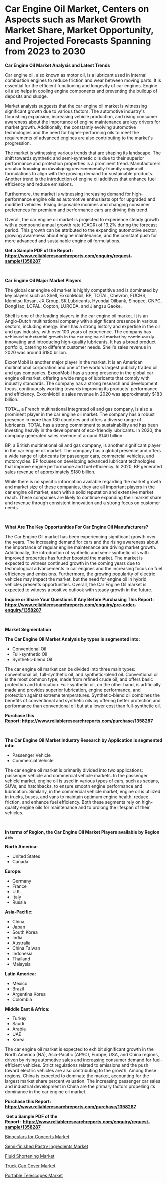 <p><h1>Car Engine Oil Market, Centers on Aspects such as Market Growth Market Share, Market Opportunity, and Projected Forecasts Spanning from 2023 to 2030</h1></p><p><strong>Car Engine Oil Market Analysis and Latest Trends</strong></p>
<p><p>Car engine oil, also known as motor oil, is a lubricant used in internal combustion engines to reduce friction and wear between moving parts. It is essential for the efficient functioning and longevity of car engines. Engine oil also helps in cooling engine components and preventing the buildup of deposits and sludge.</p><p>Market analysis suggests that the car engine oil market is witnessing significant growth due to various factors. The automotive industry's flourishing expansion, increasing vehicle production, and rising consumer awareness about the importance of engine maintenance are key drivers for market growth. Additionally, the constantly evolving automotive technologies and the need for higher-performing oils to meet the requirements of advanced engines are also contributing to the market's progression.</p><p>The market is witnessing various trends that are shaping its landscape. The shift towards synthetic and semi-synthetic oils due to their superior performance and protection properties is a prominent trend. Manufacturers are also focusing on developing environmentally friendly engine oil formulations to align with the growing demand for sustainable products. Another trend is the introduction of engine oil additives that enhance fuel efficiency and reduce emissions.</p><p>Furthermore, the market is witnessing increasing demand for high-performance engine oils as automotive enthusiasts opt for upgraded and modified vehicles. Rising disposable incomes and changing consumer preferences for premium and performance cars are driving this trend.</p><p>Overall, the car engine oil market is projected to experience steady growth with a compound annual growth rate (CAGR) of 13.2% during the forecast period. This growth can be attributed to the expanding automotive sector, growing awareness about engine maintenance, and the constant push for more advanced and sustainable engine oil formulations.</p></p>
<p><strong>Get a Sample PDF of the Report:&nbsp; <a href="https://www.reliableresearchreports.com/enquiry/request-sample/1358287">https://www.reliableresearchreports.com/enquiry/request-sample/1358287</a></strong></p>
<p>&nbsp;</p>
<p><strong>Car Engine Oil Major Market Players</strong></p>
<p><p>The global car engine oil market is highly competitive and is dominated by key players such as Shell, ExxonMobil, BP, TOTAL, Chevron, FUCHS, Idemitsu Kosan, JX Group, SK Lubricants, Hyundai Oilbank, Sinopec, CNPC, DongHao, LOPAL, Copton, LURODA, and Jiangsu Gaoke. </p><p>Shell is one of the leading players in the car engine oil market. It is an Anglo-Dutch multinational company with a significant presence in various sectors, including energy. Shell has a strong history and expertise in the oil and gas industry, with over 100 years of experience. The company has achieved substantial growth in the car engine oil market by continuously innovating and introducing high-quality lubricants. It has a broad product portfolio, catering to different customer needs. Shell's sales revenue in 2020 was around $180 billion.</p><p>ExxonMobil is another major player in the market. It is an American multinational corporation and one of the world's largest publicly traded oil and gas companies. ExxonMobil has a strong presence in the global car engine oil market, offering a wide range of lubricants that comply with industry standards. The company has a strong research and development focus, continuously working towards improving its products' performance and efficiency. ExxonMobil's sales revenue in 2020 was approximately $183 billion.</p><p>TOTAL, a French multinational integrated oil and gas company, is also a prominent player in the car engine oil market. The company has a robust presence in more than 130 countries and offers a diverse range of lubricants. TOTAL has a strong commitment to sustainability and has been investing heavily in the development of eco-friendly lubricants. In 2020, the company generated sales revenue of around $140 billion.</p><p>BP, a British multinational oil and gas company, is another significant player in the car engine oil market. The company has a global presence and offers a wide range of lubricants for passenger cars, commercial vehicles, and motorcycles. BP focuses on developing advanced lubricant technologies that improve engine performance and fuel efficiency. In 2020, BP generated sales revenue of approximately $180 billion.</p><p>While there is no specific information available regarding the market growth and market size of these companies, they are all important players in the car engine oil market, each with a solid reputation and extensive market reach. These companies are likely to continue expanding their market share and revenue through consistent innovation and a strong focus on customer needs.</p></p>
<p>&nbsp;</p>
<p><strong>What Are The Key Opportunities For Car Engine Oil Manufacturers?</strong></p>
<p><p>The Car Engine Oil market has been experiencing significant growth over the years. The increasing demand for cars and the rising awareness about the importance of regular engine maintenance are driving market growth. Additionally, the introduction of synthetic and semi-synthetic oils with improved properties has further boosted the market. The market is expected to witness continued growth in the coming years due to technological advancements in car engines and the increasing focus on fuel efficiency and emissions. Furthermore, the growing popularity of electric vehicles may impact the market, but the need for engine oil in hybrid vehicles presents opportunities. Overall, the Car Engine Oil market is expected to witness a positive outlook with steady growth in the future.</p></p>
<p><strong>Inquire or Share Your Questions If Any Before Purchasing This Report: <a href="https://www.reliableresearchreports.com/enquiry/pre-order-enquiry/1358287">https://www.reliableresearchreports.com/enquiry/pre-order-enquiry/1358287</a></strong></p>
<p>&nbsp;</p>
<p><strong>Market Segmentation</strong></p>
<p><strong>The Car Engine Oil Market Analysis by types is segmented into:</strong></p>
<p><ul><li>Conventional Oil</li><li>Full-synthetic Oil</li><li>Synthetic-blend Oil</li></ul></p>
<p><p>The car engine oil market can be divided into three main types: conventional oil, full-synthetic oil, and synthetic-blend oil. Conventional oil is the most common type, made from refined crude oil, and offers basic protection and lubrication. Full-synthetic oil, on the other hand, is artificially made and provides superior lubrication, engine performance, and protection against extreme temperatures. Synthetic-blend oil combines the benefits of conventional and synthetic oils by offering better protection and performance than conventional oil but at a lower cost than full-synthetic oil.</p></p>
<p><strong>Purchase this Report:&nbsp;<a href="https://www.reliableresearchreports.com/purchase/1358287">https://www.reliableresearchreports.com/purchase/1358287</a></strong></p>
<p>&nbsp;</p>
<p><strong>The Car Engine Oil Market Industry Research by Application is segmented into:</strong></p>
<p><ul><li>Passenger Vehicle</li><li>Commercial Vehicle</li></ul></p>
<p><p>The car engine oil market is primarily divided into two applications: passenger vehicle and commercial vehicle markets. In the passenger vehicle market, engine oil is used in various types of cars, such as sedans, SUVs, and hatchbacks, to ensure smooth engine performance and lubrication. Similarly, in the commercial vehicle market, engine oil is utilized in trucks, buses, and vans to maintain optimum engine health, reduce friction, and enhance fuel efficiency. Both these segments rely on high-quality engine oils for maintenance and to prolong the lifespan of their vehicles.</p></p>
<p>&nbsp;</p>
<p><strong>In terms of Region, the Car Engine Oil Market Players available by Region are:</strong></p>
<p>
    <p> <strong> North America: </strong>
        <ul>
            <li>United States</li>
            <li>Canada</li>
        </ul>
        </p> 
    <p> <strong> Europe: </strong>
        <ul>
            <li>Germany</li>
            <li>France</li>
            <li>U.K.</li>
            <li>Italy</li>
            <li>Russia</li>
        </ul>
        </p> 
    <p> <strong> Asia-Pacific: </strong>
        <ul>
            <li>China</li>
            <li>Japan</li>
            <li>South Korea</li>
            <li>India</li>
            <li>Australia</li>
            <li>China Taiwan</li>
            <li>Indonesia</li>
            <li>Thailand</li>
            <li>Malaysia</li>
        </ul>
        </p> 
    <p> <strong> Latin America: </strong>
        <ul>
            <li>Mexico</li>
            <li>Brazil</li>
            <li>Argentina Korea</li>
            <li>Colombia</li>
        </ul>
        </p> 
    <p> <strong> Middle East & Africa: </strong>
        <ul>
            <li>Turkey</li>
            <li>Saudi</li>
            <li>Arabia</li>
            <li>UAE</li>
            <li>Korea</li>
        </ul>
    </p>
    </p>
<p><p>The car engine oil market is expected to exhibit significant growth in the North America (NA), Asia-Pacific (APAC), Europe, USA, and China regions, driven by rising automotive sales and increasing consumer demand for fuel-efficient vehicles. Strict regulations related to emissions and the push toward electric vehicles are also contributing to the growth. Among these regions, China is expected to dominate the market, accounting for the largest market share percent valuation. The increasing passenger car sales and industrial development in China are the primary factors propelling its dominance in the car engine oil market.</p></p>
<p><strong>Purchase this Report: <a href="https://www.reliableresearchreports.com/purchase/1358287">https://www.reliableresearchreports.com/purchase/1358287</a></strong></p>
<p>&nbsp;<strong>Get a Sample PDF of the Report:&nbsp;&nbsp;<a href="https://www.reliableresearchreports.com/enquiry/request-sample/1358287">https://www.reliableresearchreports.com/enquiry/request-sample/1358287</a></strong></p>
<p><strong></strong></p>
<p><p><a href="https://medium.com/@rombilly2345/binoculars-for-concerts-market-outlook-industry-overview-and-forecast-2023-to-2030-e95773ba035b">Binoculars for Concerts Market</a></p><p><a href="https://www.linkedin.com/pulse/semi-finished-pastry-ingredients-market-size-share-amp-trends-7edte/">Semi-finished Pastry Ingredients Market</a></p><p><a href="https://www.linkedin.com/pulse/fluid-shortening-market-share-amp-new-trends-analysis-qgxje/">Fluid Shortening Market</a></p><p><a href="https://github.com/ashepherd82/Market-Research-Report-List-1/blob/main/truck-cap-cover-market.md">Truck Cap Cover Market</a></p><p><a href="https://medium.com/@jacks0866979/portable-telescopes-market-size-and-market-trends-complete-industry-overview-2023-to-2030-06a95cd225db">Portable Telescopes Market</a></p></p>